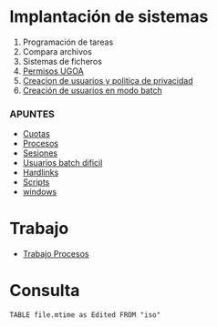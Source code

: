 # Implantación de sistemas
1. Programación de tareas
2. Compara archivos
3. Sistemas de ficheros
4. [Permisos UGOA](iso/permisosUgoa.md)
5. [Creacion de usuarios y politica de privacidad](iso/permisosUgoa.md)
6. [Creación de usuarios en modo batch](iso/usuariosbash.md)

### APUNTES
* [Cuotas](cuotas.md)
* [Procesos](procesos.md)
* [Sesiones](sesiones.md)
* [Usuarios batch dificil](usuariosbatchdificil.md)
* [Hardlinks](hardlinks.md)
* [Scripts](scripts.md)
* [windows](windos.md)

# Trabajo
* [Trabajo Procesos](trabajoprocesos.md)

# Consulta
```dataview
TABLE file.mtime as Edited FROM "iso"
```